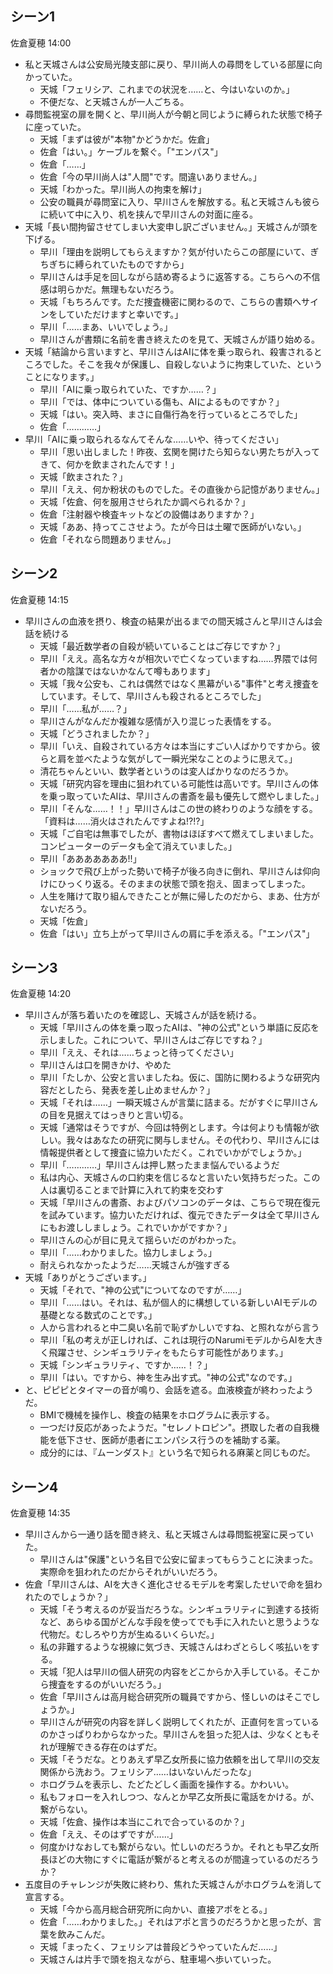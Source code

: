 ## シーン1
佐倉夏穂 14:00

- 私と天城さんは公安局光陵支部に戻り、早川尚人の尋問をしている部屋に向かっていた。
    - 天城「フェリシア、これまでの状況を……と、今はいないのか。」
    - 不便だな、と天城さんが一人ごちる。
- 尋問監視室の扉を開くと、早川尚人が今朝と同じように縛られた状態で椅子に座っていた。
    - 天城「まずは彼が"本物"かどうかだ。佐倉」
    - 佐倉「はい。」ケーブルを繋ぐ。「"エンパス"」
    - 佐倉「……」
    - 佐倉「今の早川尚人は"人間"です。間違いありません。」
    - 天城「わかった。早川尚人の拘束を解け」
    - 公安の職員が尋問室に入り、早川さんを解放する。私と天城さんも彼らに続いて中に入り、机を挟んで早川さんの対面に座る。
- 天城「長い間拘留させてしまい大変申し訳ございません。」天城さんが頭を下げる。
    - 早川「理由を説明してもらえますか？気が付いたらこの部屋にいて、ぎちぎちに縛られていたものですから」
    - 早川さんは手足を回しながら詰め寄るように返答する。こちらへの不信感は明らかだ。無理もないだろう。
    - 天城「もちろんです。ただ捜査機密に関わるので、こちらの書類へサインをしていただけますと幸いです。」
    - 早川「……まあ、いいでしょう。」
    - 早川さんが書類に名前を書き終えたのを見て、天城さんが語り始める。
- 天城「結論から言いますと、早川さんはAIに体を乗っ取られ、殺害されるところでした。そこを我々が保護し、自殺しないように拘束していた、ということになります。」
    - 早川「AIに乗っ取られていた、ですか……？」
    - 早川「では、体中についている傷も、AIによるものですか？」
    - 天城「はい。突入時、まさに自傷行為を行っているところでした」
    - 佐倉「…………」
- 早川「AIに乗っ取られるなんてそんな……いや、待ってください」
    - 早川「思い出しました！昨夜、玄関を開けたら知らない男たちが入ってきて、何かを飲まされたんです！」
    - 天城「飲まされた？」
    - 早川「ええ、何か粉状のものでした。その直後から記憶がありません。」
    - 天城「佐倉、何を服用させられたか調べられるか？」
    - 佐倉「注射器や検査キットなどの設備はありますか？」
    - 天城「ああ、持ってこさせよう。たが今日は土曜で医師がいない。」
    - 佐倉「それなら問題ありません。」


## シーン2
佐倉夏穂 14:15

- 早川さんの血液を摂り、検査の結果が出るまでの間天城さんと早川さんは会話を続ける
    - 天城「最近数学者の自殺が続いていることはご存じですか？」
    - 早川「ええ。高名な方々が相次いで亡くなっていますね……界隈では何者かの陰謀ではないかなんて噂もあります」
    - 天城「我々公安も、これは偶然ではなく黒幕がいる"事件"と考え捜査をしています。そして、早川さんも殺されるところでした」
    - 早川「……私が……？」
    - 早川さんがなんだか複雑な感情が入り混じった表情をする。
    - 天城「どうされましたか？」
    - 早川「いえ、自殺されている方々は本当にすごい人ばかりですから。彼らと肩を並べたような気がして一瞬光栄なことのように思えて。」
    - 清花ちゃんといい、数学者というのは変人ばかりなのだろうか。
    - 天城「研究内容を理由に狙われている可能性は高いです。早川さんの体を乗っ取っていたAIは、早川さんの書斎を最も優先して燃やしました。」
    - 早川「そんな……！！」早川さんはこの世の終わりのような顔をする。「資料は……消火はされたんですよね!?!?」
    - 天城「ご自宅は無事でしたが、書物はほぼすべて燃えてしまいました。コンピューターのデータも全て消えていました。」
    - 早川「あああああああ!!」
    - ショックで飛び上がった勢いで椅子が後ろ向きに倒れ、早川さんは仰向けにひっくり返る。そのままの状態で頭を抱え、固まってしまった。
    - 人生を賭けて取り組んできたことが無に帰したのだから、まあ、仕方がないだろう。
    - 天城「佐倉」
    - 佐倉「はい」立ち上がって早川さんの肩に手を添える。「"エンパス"」


## シーン3
佐倉夏穂 14:20

- 早川さんが落ち着いたのを確認し、天城さんが話を続ける。
    - 天城「早川さんの体を乗っ取ったAIは、"神の公式"という単語に反応を示しました。これについて、早川さんはご存じですね？」
    - 早川「ええ、それは……ちょっと待ってください」
    - 早川さんは口を開きかけ、やめた
    - 早川「たしか、公安と言いましたね。仮に、国防に関わるような研究内容だとしたら、発表を差し止めませんか？」
    - 天城「それは……」一瞬天城さんが言葉に詰まる。だがすぐに早川さんの目を見据えてはっきりと言い切る。
    - 天城「通常はそうですが、今回は特例とします。今は何よりも情報が欲しい。我々はあなたの研究に関与しません。その代わり、早川さんには情報提供者として捜査に協力いただく。これでいかがでしょうか。」
    - 早川「…………」早川さんは押し黙ったまま悩んでいるようだ
    - 私は内心、天城さんの口約束を信じるなと言いたい気持ちだった。この人は裏切ることまで計算に入れて約束を交わす
    - 天城「早川さんの書斎、およびパソコンのデータは、こちらで現在復元を試みています。協力いただければ、復元できたデータは全て早川さんにもお渡ししましょう。これでいかがですか？」
    - 早川さんの心が目に見えて揺らいだのがわかった。
    - 早川「……わかりました。協力しましょう。」
    - 耐えられなかったようだ……天城さんが強すぎる
- 天城「ありがとうございます。」
    - 天城「それで、"神の公式"についてなのですが……」
    - 早川「……はい。それは、私が個人的に構想している新しいAIモデルの基礎となる数式のことです。」
    - 人から言われると中二臭い名前で恥ずかしいですね、と照れながら言う
    - 早川「私の考えが正しければ、これは現行のNarumiモデルからAIを大きく飛躍させ、シンギュラリティをもたらす可能性があります。」
    - 天城「シンギュラリティ、ですか……！？」
    - 早川「はい。ですから、神を生み出す式。"神の公式"なのです。」
- と、ピピピとタイマーの音が鳴り、会話を遮る。血液検査が終わったようだ。
    - BMIで機械を操作し、検査の結果をホログラムに表示する。
    - 一つだけ反応があったようだ。"セレノトロピン"。摂取した者の自我機能を低下させ、医師が患者にエンパシス行うのを補助する薬。
    - 成分的には、『ムーンダスト』という名で知られる麻薬と同じものだ。


## シーン4
佐倉夏穂 14:35

- 早川さんから一通り話を聞き終え、私と天城さんは尋問監視室に戻っていた。
    - 早川さんは"保護"という名目で公安に留まってもらうことに決まった。実際命を狙われたのだからそれがいいだろう。
- 佐倉「早川さんは、AIを大きく進化させるモデルを考案したせいで命を狙われたのでしょうか？」
    - 天城「そう考えるのが妥当だろうな。シンギュラリティに到達する技術など、あらゆる国がどんな手段を使ってでも手に入れたいと思うような代物だ。むしろやり方が生ぬるいくらいだ。」
    - 私の非難するような視線に気づき、天城さんはわざとらしく咳払いをする。
    - 天城「犯人は早川の個人研究の内容をどこからか入手している。そこから捜査をするのがいいだろう。」
    - 佐倉「早川さんは高月総合研究所の職員ですから、怪しいのはそこでしょうか。」
    - 早川さんが研究の内容を詳しく説明してくれたが、正直何を言っているのかさっぱりわからなかった。早川さんを狙った犯人は、少なくともそれが理解できる存在のはずだ。
    - 天城「そうだな。とりあえず早乙女所長に協力依頼を出して早川の交友関係から洗おう。フェリシア……はいないんだったな」
    - ホログラムを表示し、たどたどしく画面を操作する。かわいい。
    - 私もフォローを入れしつつ、なんとか早乙女所長に電話をかける。が、繋がらない。
    - 天城「佐倉、操作は本当にこれで合っているのか？」
    - 佐倉「ええ、そのはずですが……」
    - 何度かけなおしても繋がらない。忙しいのだろうか。それとも早乙女所長ほどの大物にすぐに電話が繋がると考えるのが間違っているのだろうか？
- 五度目のチャレンジが失敗に終わり、焦れた天城さんがホログラムを消して宣言する。
    - 天城「今から高月総合研究所に向かい、直接アポをとる。」
    - 佐倉「……わかりました。」それはアポと言うのだろうかと思ったが、言葉を飲みこんだ。
    - 天城「まったく、フェリシアは普段どうやっていたんだ……」
    - 天城さんは片手で頭を抱えながら、駐車場へ歩いていった。